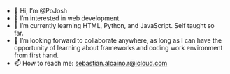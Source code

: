 - 👋 Hi, I’m @PoJosh
- 👀 I’m interested in web development.
- 🌱 I’m currently learning HTML, Python, and JavaScript. Self taught so far.
- 💞️ I’m looking forward to collaborate anywhere, as long as I can have the opportunity of learning about frameworks and coding work environment from first hand.
- 📫 How to reach me:
  sebastian.alcaino.r@icloud.com

<!---
PoJosh/PoJosh is a ✨ special ✨ repository because its `README.md` (this file) appears on your GitHub profile.
You can click the Preview link to take a look at your changes.
--->
